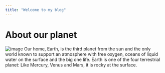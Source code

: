 ```yaml
---
title: "Welcome to my blog"
---
```

# About our planet
![image](https://user-images.githubusercontent.com/43641536/141352670-6591b90a-e3d8-49de-9d12-aa8ea62b3db0.png)
Our home, Earth, is the third planet from the sun and the only world known to support an atmosphere with free oxygen, oceans of liquid water on the surface and the big one life. Earth is one of the four terrestrial planet: Like Mercury, Venus and Mars, it is rocky at the surface.
